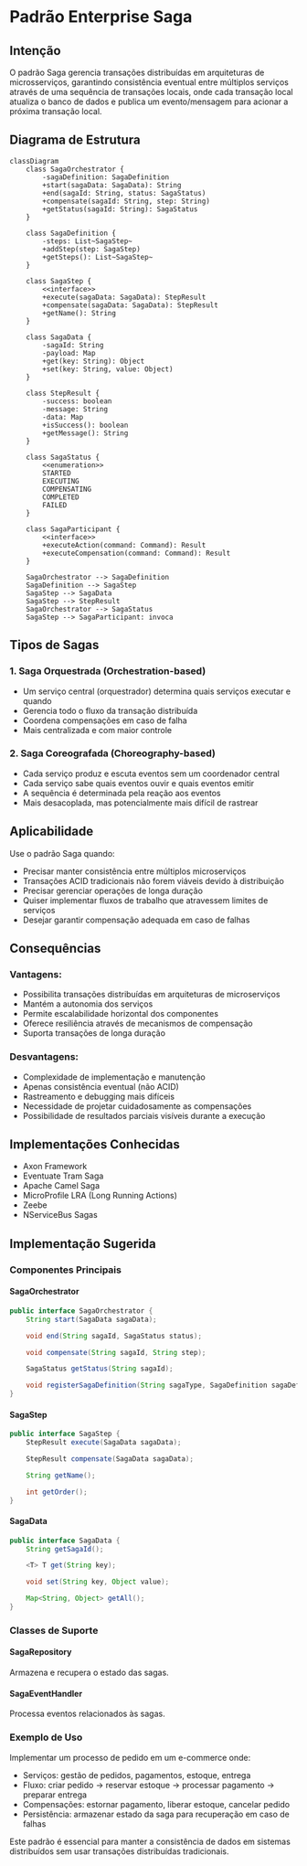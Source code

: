 # Padrão Enterprise Saga

## Intenção

O padrão Saga gerencia transações distribuídas em arquiteturas de microsserviços, garantindo consistência eventual entre
múltiplos serviços através de uma sequência de transações locais, onde cada transação local atualiza o banco de dados e
publica um evento/mensagem para acionar a próxima transação local.

## Diagrama de Estrutura

```mermaid
classDiagram
    class SagaOrchestrator {
        -sagaDefinition: SagaDefinition
        +start(sagaData: SagaData): String
        +end(sagaId: String, status: SagaStatus)
        +compensate(sagaId: String, step: String)
        +getStatus(sagaId: String): SagaStatus
    }

    class SagaDefinition {
        -steps: List~SagaStep~
        +addStep(step: SagaStep)
        +getSteps(): List~SagaStep~
    }

    class SagaStep {
        <<interface>>
        +execute(sagaData: SagaData): StepResult
        +compensate(sagaData: SagaData): StepResult
        +getName(): String
    }

    class SagaData {
        -sagaId: String
        -payload: Map
        +get(key: String): Object
        +set(key: String, value: Object)
    }

    class StepResult {
        -success: boolean
        -message: String
        -data: Map
        +isSuccess(): boolean
        +getMessage(): String
    }

    class SagaStatus {
        <<enumeration>>
        STARTED
        EXECUTING
        COMPENSATING
        COMPLETED
        FAILED
    }

    class SagaParticipant {
        <<interface>>
        +executeAction(command: Command): Result
        +executeCompensation(command: Command): Result
    }

    SagaOrchestrator --> SagaDefinition
    SagaDefinition --> SagaStep
    SagaStep --> SagaData
    SagaStep --> StepResult
    SagaOrchestrator --> SagaStatus
    SagaStep --> SagaParticipant: invoca
```

## Tipos de Sagas

### 1. Saga Orquestrada (Orchestration-based)

- Um serviço central (orquestrador) determina quais serviços executar e quando
- Gerencia todo o fluxo da transação distribuída
- Coordena compensações em caso de falha
- Mais centralizada e com maior controle

### 2. Saga Coreografada (Choreography-based)

- Cada serviço produz e escuta eventos sem um coordenador central
- Cada serviço sabe quais eventos ouvir e quais eventos emitir
- A sequência é determinada pela reação aos eventos
- Mais desacoplada, mas potencialmente mais difícil de rastrear

## Aplicabilidade

Use o padrão Saga quando:

* Precisar manter consistência entre múltiplos microserviços
* Transações ACID tradicionais não forem viáveis devido à distribuição
* Precisar gerenciar operações de longa duração
* Quiser implementar fluxos de trabalho que atravessem limites de serviços
* Desejar garantir compensação adequada em caso de falhas

## Consequências

### Vantagens:

* Possibilita transações distribuídas em arquiteturas de microserviços
* Mantém a autonomia dos serviços
* Permite escalabilidade horizontal dos componentes
* Oferece resiliência através de mecanismos de compensação
* Suporta transações de longa duração

### Desvantagens:

* Complexidade de implementação e manutenção
* Apenas consistência eventual (não ACID)
* Rastreamento e debugging mais difíceis
* Necessidade de projetar cuidadosamente as compensações
* Possibilidade de resultados parciais visíveis durante a execução

## Implementações Conhecidas

* Axon Framework
* Eventuate Tram Saga
* Apache Camel Saga
* MicroProfile LRA (Long Running Actions)
* Zeebe
* NServiceBus Sagas

## Implementação Sugerida

### Componentes Principais

#### SagaOrchestrator

```java
public interface SagaOrchestrator {
    String start(SagaData sagaData);

    void end(String sagaId, SagaStatus status);

    void compensate(String sagaId, String step);

    SagaStatus getStatus(String sagaId);

    void registerSagaDefinition(String sagaType, SagaDefinition sagaDefinition);
}
```

#### SagaStep

```java
public interface SagaStep {
    StepResult execute(SagaData sagaData);

    StepResult compensate(SagaData sagaData);

    String getName();

    int getOrder();
}
```

#### SagaData

```java
public interface SagaData {
    String getSagaId();

    <T> T get(String key);

    void set(String key, Object value);

    Map<String, Object> getAll();
}
```

### Classes de Suporte

#### SagaRepository

Armazena e recupera o estado das sagas.

#### SagaEventHandler

Processa eventos relacionados às sagas.

### Exemplo de Uso

Implementar um processo de pedido em um e-commerce onde:

- Serviços: gestão de pedidos, pagamentos, estoque, entrega
- Fluxo: criar pedido → reservar estoque → processar pagamento → preparar entrega
- Compensações: estornar pagamento, liberar estoque, cancelar pedido
- Persistência: armazenar estado da saga para recuperação em caso de falhas

Este padrão é essencial para manter a consistência de dados em sistemas distribuídos sem usar transações distribuídas
tradicionais.
